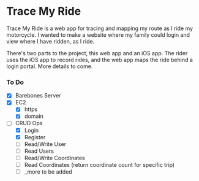 # Trace My Ride
Trace My Ride is a web app for tracing and mapping my route as I ride my motorcycle. I wanted to make a website where my family could login and view where I have ridden, as I ride.

There's two parts to the project, this web app and an iOS app. The rider uses the iOS app to record rides, and the web app maps the ride behind a login portal. More details to come.

### To Do
- [x] Barebones Server
- [x] EC2
  - [x] https
  - [x] domain
- [ ] CRUD Ops
  - [x] Login
  - [x] Register
  - [ ] Read/Write User
  - [ ] Read Users
  - [ ] Read/Write Coordinates
  - [ ] Read Coordinates (return coordinate count for specific trip)
  - [ ] _more to be added
